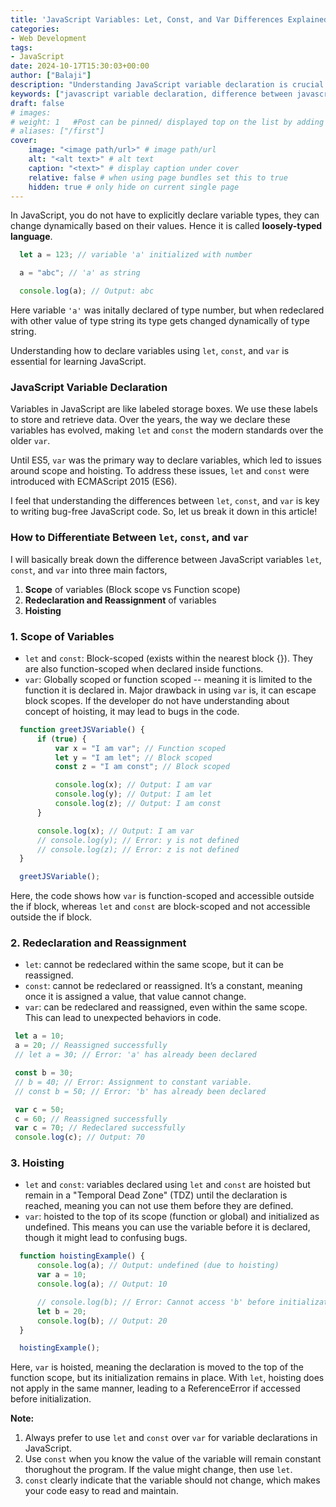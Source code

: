 ```yaml
---
title: 'JavaScript Variables: Let, Const, and Var Differences Explained'
categories:
- Web Development
tags:
- JavaScript
date: 2024-10-17T15:30:03+00:00
author: ["Balaji"]
description: "Understanding JavaScript variable declaration is crucial for writing efficient code. This article explains the difference between JavaScript variables let const var, focusing on JavaScript let vs var vs const, when to use let const var in JavaScript, JavaScript variable scope explained, JavaScript variable hoisting explained, and the const vs let JavaScript performance comparison."
keywords: ["javascript variable declaration, difference between javascript variables let const var, javascript let vs var vs const, when to use let const var in javascript, javascript variable scope explained, javascript variable hoisting explained, const vs let javascript performance"]
draft: false
# images: 
# weight: 1   #Post can be pinned/ displayed top on the list by adding a weight=<num> var to page-variables
# aliases: ["/first"]
cover:
    image: "<image path/url>" # image path/url
    alt: "<alt text>" # alt text
    caption: "<text>" # display caption under cover
    relative: false # when using page bundles set this to true
    hidden: true # only hide on current single page
---
```


In JavaScript, you do not have to explicitly declare variable types, they can change dynamically based on their values. Hence it is called **loosely-typed language**.

```javascript
  let a = 123; // variable 'a' initialized with number

  a = "abc"; // 'a' as string

  console.log(a); // Output: abc
```

Here variable `'a'` was initally declared of type number, but when redeclared with other value of type string its type gets changed dynamically of type string.

Understanding how to declare variables using `let`, `const`, and `var` is essential for learning JavaScript.

### JavaScript Variable Declaration

Variables in JavaScript are like labeled storage boxes. We use these labels to store and retrieve data. Over the years, the way we declare these variables has evolved, making `let` and `const` the modern standards over the older `var`.

Until ES5, `var` was the primary way to declare variables, which led to issues around scope and hoisting. To address these issues, `let` and `const` were introduced with ECMAScript 2015 (ES6). 

I feel that understanding the differences between `let`, `const`, and `var` is key to writing bug-free JavaScript code. So, let us break it down in this article!


### How to Differentiate Between `let`, `const`, and `var`

I will basically break down the difference between JavaScript variables `let`, `const`, and `var` into three main factors,

1. **Scope** of variables (Block scope vs Function scope)
2. **Redeclaration and Reassignment** of variables
3. **Hoisting** 

### 1. Scope of Variables
 * `let` and `const`: Block-scoped (exists within the nearest block {}). They are also function-scoped when declared inside functions.
 * `var`: Globally scoped or function scoped -- meaning it is limited to the function it is declared in. Major drawback in using `var` is, it can escape block scopes. If the developer do not have understanding about concept of hoisting, it may lead to bugs in the code.

```javascript
  function greetJSVariable() {
      if (true) {
          var x = "I am var"; // Function scoped
          let y = "I am let"; // Block scoped
          const z = "I am const"; // Block scoped

          console.log(x); // Output: I am var
          console.log(y); // Output: I am let
          console.log(z); // Output: I am const
      }

      console.log(x); // Output: I am var
      // console.log(y); // Error: y is not defined
      // console.log(z); // Error: z is not defined
  }

  greetJSVariable();
```
Here, the code shows how `var` is function-scoped and accessible outside the if block, whereas `let` and `const` are block-scoped and not accessible outside the if block.

### 2. Redeclaration and Reassignment
 * `let`: cannot be redeclared within the same scope, but it can be reassigned.
 * `const`: cannot be redeclared or reassigned. It’s a constant, meaning once it is assigned a value, that value cannot change.
 * `var`: can be redeclared and reassigned, even within the same scope. This can lead to unexpected behaviors in code.

 ```JavaScript
  let a = 10;
  a = 20; // Reassigned successfully
  // let a = 30; // Error: 'a' has already been declared

  const b = 30;
  // b = 40; // Error: Assignment to constant variable.
  // const b = 50; // Error: 'b' has already been declared

  var c = 50;
  c = 60; // Reassigned successfully
  var c = 70; // Redeclared successfully
  console.log(c); // Output: 70
 ```

### 3. Hoisting

 * `let` and `const`: variables declared using `let` and `const` are hoisted but remain in a "Temporal Dead Zone" (TDZ) until the declaration is reached, meaning you can not use them before they are defined.
 * `var`: hoisted to the top of its scope (function or global) and initialized as undefined. This means you can use the variable before it is declared, though it might lead to confusing bugs.

```javascript
  function hoistingExample() {
      console.log(a); // Output: undefined (due to hoisting)
      var a = 10;
      console.log(a); // Output: 10

      // console.log(b); // Error: Cannot access 'b' before initialization
      let b = 20;
      console.log(b); // Output: 20
  }

  hoistingExample();
```
Here, `var` is hoisted, meaning the declaration is moved to the top of the function scope, but its initialization remains in place. With `let`, hoisting does not apply in the same manner, leading to a ReferenceError if accessed before initialization.

<div class="note">
  <strong> Note: </strong>
  <ol>
    <li>Always prefer to use <code>let</code> and <code>const</code> over <code>var</code> for variable declarations in JavaScript.</li>
    <li>Use <code>const</code> when you know the value of the variable will remain constant thorughout the program. If the value might change, then use <code>let</code>.</li>
    <li><code>const</code> clearly indicate that the variable should not change, which makes your code easy to read and maintain.</li>
  </ol>
</div>